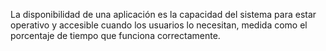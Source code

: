 

La disponibilidad de una aplicación es la capacidad del sistema para estar operativo y accesible cuando los usuarios lo necesitan, medida como el porcentaje de tiempo que funciona correctamente.

